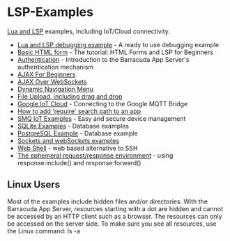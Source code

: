 # LSP-Examples
 [Lua and LSP](https://realtimelogic.com/products/lua-server-pages/) examples, including IoT/Cloud connectivity.


* [Lua and LSP debugging example](Lua-Debug) - A ready to use debugging example 
* [Basic HTML form](html-form) - The tutorial: HTML Forms and LSP for Beginners
* [Authentication](authentication) - Introduction to the Barracuda App Server's authentication mechanism
* [AJAX For Beginners](AJAX)
* [AJAX Over WebSockets](AJAX-Over-WebSockets)
* [Dynamic Navigation Menu](Dynamic-Nav-Menu)
* [File Upload, including drag and drop](upload)
* [Google IoT Cloud](Cloud-IoT-Core) - Connecting to the Google MQTT Bridge
* [How to add 'require' search path to an app](require-test)
* [SMQ IoT Examples](SMQ-examples) - Easy and secure device management
* [SQLite Examples](SQLite) - Database examples
* [PostgreSQL Example](PostgreSQL) - Database example
* [Sockets and webSockets examples](socket-examples)
* [Web Shell](Web-Shell) - web based alternative to SSH
* [The ephemeral request/response environment](command-env) - using response:include() and response:forward()

## Linux Users

Most of the examples include hidden files and/or directories. With the
Barracuda App Server, resources starting with a dot are hidden and
cannot be accessed by an HTTP client such as a browser. The resources
can only be accessed on the server side. To make sure you see all
resources, use the Linux command: ls -a
